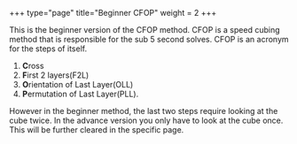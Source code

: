 +++
type="page"
title="Beginner CFOP"
weight = 2
+++

This is the beginner version of the CFOP method. CFOP is a speed cubing method that is responsible for the sub 5 second solves. CFOP is an acronym for the steps of itself. 

1. **C**ross
2. **F**irst 2 layers(F2L)
3. **O**rientation of Last Layer(OLL)
4. **P**ermutation of Last Layer(PLL).

However in the beginner method, the last two steps require looking at the cube twice. In the advance version you only have to look at the cube once. This will be further cleared in the specific page.